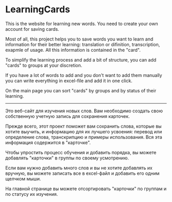 # LearningCards

This is the website for learning new words. You need to create your own account for saving cards.

Most of all, this project helps you to save words you want to learn and information for their better learning: translation or difinition, transcription, exapmle of usage. All this information is contained in the "card".

To simplify the learning process and add a bit of structure, you can add "cards" to groups at your discretion.

If you have a lot of words to add and you don't want to add them manually you can write everything in excel-file and add it in one click.

On the main page you can sort "cards" by groups and by status of their learning.

--------------------------------------------------------------------------------------

Это веб-сайт для изучения новых слов. Вам необходимо создать свою собственную учетную запись для сохранения карточек.

Прежде всего, этот проект поможет вам сохранить слова, которые вы хотите выучить, и информацию для их лучшего усвоения: перевод или определение слова, транскрипцию и примеры использования. Вся эта информация содержится в "карточке".

Чтобы упростить процесс обучения и добавить порядка, вы можете добавлять "карточки" в группы по своему усмотрению.

Если вам нужно добавить много слов и вы не хотите добавлять их вручную, вы можете записать все в excel-файл и добавить его одним щелчком мыши.

На главной странице вы можете отсортировать "карточки" по группам и по статусу их изучения.
